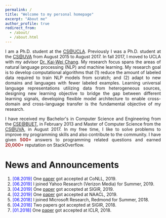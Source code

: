 ```yaml
---
permalink: /
title: "Welcome to my personal homepage"
excerpt: "About me"
author_profile: true
redirect_from: 
  - /about/
  - /about.html
---
```


<p align="justify">
I am a Ph.D. student at the <a href="http://www.cs.ucla.edu/">CS@UCLA</a>. Previously I was a Ph.D. student at the <a href="http://www.cs.virginia.edu/">CS@UVA</a> from August 2015 to August 2017. In fall 2017, I moved to UCLA with my advisor <a href="http://web.cs.ucla.edu/~kwchang/">Dr. Kai-Wei Chang</a>. My research focus spans the areas of natural language processing (NLP) and machine learning. My research goal is to develop computational algorithms that (1) reduce the amount of labeled data required to train NLP models from scratch; and (2) adapt to new domains and languages with fewer labeled examples. Learning universal language representations utilizing data from heterogeneous sources, designing new learning
objective to bridge the gap between different learning signals, developing flexible model architecture to
enable cross-domain and cross-language transfer is the fundamental objective of my research.
</p>

<p align="justify">
I have received my Bachelor's in Computer Science and Engineering from the <a href="http://cse.buet.ac.bd/">CSE@BUET</a>, in February 2013 and Master of Computer Science from the <a href="http://www.cs.virginia.edu/">CS@UVA</a>, in August 2017. In my free time, I like to solve problems to improve my programming skills and also contribute to the community. I have given <b><font color="brown">500+</font></b> answers to programming related questions and earned <b><font color="brown">20,000+</font></b> reputation on StackOverflow.
</p>


News and Announcements
======
1. <span style="color:blue">[08.2019] </span>  One <a href="https://arxiv.org/abs/1909.09265">paper</a> got accepted at CoNLL, 2019.
1. <span style="color:blue">[06.2019] </span>  I joined Yahoo Research (Verizon Media) for Summer, 2019.
1. <span style="color:blue">[04.2019] </span>  One <a href="https://dl.acm.org/citation.cfm?doid=3331184.3331246">paper</a> got accepted at SIGIR, 2019.
1. <span style="color:blue">[02.2019] </span>  One <a href="https://arxiv.org/pdf/1811.00570.pdf">paper</a> got accepted at NAACL, 2019.
1. <span style="color:blue">[06.2018] </span>  I joined Microsoft Research, Redmond for Summer, 2018.
1. <span style="color:blue">[04.2018] </span>  Two papers got accepted at SIGIR, 2018.
1. <span style="color:blue">[01.2018] </span>  One <a href="https://openreview.net/pdf?id=SJ1nzBeA-">paper</a> got accepted at ICLR, 2018.
